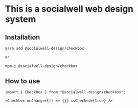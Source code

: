 # This is a socialwell web design system

## Installation

```bash
yarn add @socialwell-design/checkbox

or

npm i @socialwell-design/checkbox
```

## How to use

```JSX
import { Checkbox } from "@socialwell-design/checkbox";

<Checkbox onChange={() => {}} isChecked={true} />

```
